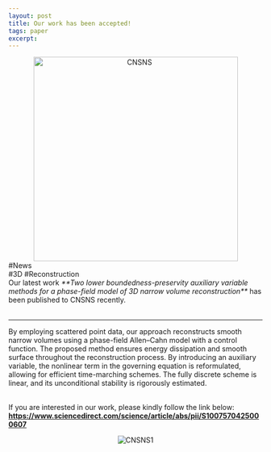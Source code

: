 ```yaml
---
layout: post
title: Our work has been accepted!
tags: paper
excerpt: 
---
```


<div align="center">
  <img src="{{ site.baseurl }}/images/TwoLowerBoundednessfor3DReconstruction/SCIcoverCNSNS1.jpg" alt="CNSNS" height="405"/>
</div>
<div class="tooltip-container-lightblue">
  <span class="text-lightblue">#News</span>
</div><div class="tooltip-container-red"><span class="text-red">#3D</span> <span class="text-red">#Reconstruction</span></div>
Our latest work <i>**Two lower boundedness-preservity auxiliary variable methods for a phase-field model of 3D narrow volume reconstruction**</i> has been published to CNSNS recently. <br/>
<br/>

---

By employing scattered point data, our approach reconstructs smooth narrow volumes using a phase-field Allen–Cahn model with a control function. The proposed method ensures energy dissipation and smooth surface throughout the reconstruction process. By introducing an auxiliary variable, the nonlinear term in the governing equation is reformulated, allowing for efficient time-marching schemes. The fully discrete scheme is linear, and its unconditional stability is rigorously estimated.<br/>
<br/>

If you are interested in our work, please kindly follow the link below:<br/>
**<a href="https://www.sciencedirect.com/science/article/abs/pii/S1007570425000607">https://www.sciencedirect.com/science/article/abs/pii/S1007570425000607</a>**
<div align="center">
  <img src="{{ site.baseurl }}/images/TwoLowerBoundednessfor3DReconstruction/component.jpg" alt="CNSNS1"/>
</div>

